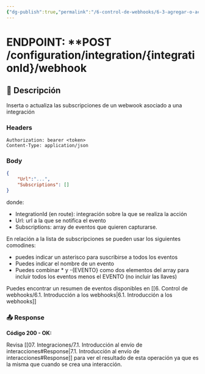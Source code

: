 ```yaml
---
{"dg-publish":true,"permalink":"/6-control-de-webhooks/6-3-agregar-o-actualizar-un-webhook/"}
---
```



# ENDPOINT: **POST /configuration/integration/{integrationId}/webhook

## 📖 Descripción

Inserta o actualiza las subscripciones de un webwook asociado a una integración
### Headers

```
Authorization: bearer <token>
Content-Type: application/json
```

### Body

```json
{
	"Url":"...",
	"Subscriptions": []
}
```

donde:

- IntegrationId (en route): integración sobre la que se realiza la acción
- Url: url a la que se notifica el evento
- Subscriptions: array de eventos que quieren capturarse.

En relación a la lista de subscripciones se pueden usar los siguientes comodines:

- puedes indicar un asterisco para suscribirse a todos los eventos
- Puedes indicar el nombre de un evento
- Puedes combinar * y -{EVENTO} como dos elementos del array para incluir todos los eventos menos el EVENTO (no incluir las llaves)

Puedes encontrar un resumen de eventos disponibles en [[6. Control de webhooks/6.1. Introducción a los webhooks\|6.1. Introducción a los webhooks]]

### 📤 Response

**Código 200 - OK:**

Revisa [[07. Integraciones/7.1. Introducción al envío de interacciones#Response\|7.1. Introducción al envío de interacciones#Response]] para ver el resultado de esta operación ya que es la misma que cuando se crea una interacción.



